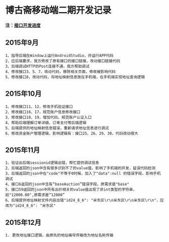 # 博古斋移动端二期开发记录

**注：[接口开发进度](接口开发进度.md)**   

## 2015年9月
```
1、指导后端在Window上运行AndroidStudio，并运行APP代码
2、应后端要求，我方修改了原有接口的接口链接，改动接口链接代码
3、后端调试HTTP的Post连接不通，我方帮助调试
4、修改接口3、5、7，改动代码，移除相关页面，修改被影响代码
5、修改接口8，改动代码，将地址映射信息放在手机端，在手机端实现地址查询逻辑
```

## 2015年10月
```
1、修改接口11、12，修改手机验证接口
2、修改接口16、17，规范账户信息修改接口
3、修改接口18、19，增加代码，规范账户认证入口
4、帮助后端理解订单详细、订单支付等后端逻辑
5、后端提供的地址映射信息错误，重新请求地址信息进行调试
6、修改资金账户管理逻辑，影响逻辑有：接口25、26、29、30，代码改动很大
```

## 2015年11月
```
1、验证出后端sessionid逻辑出错，帮忙提供调试信息
2、后端返回的json中含有很多识别不了的value值，影响了手机端的开发，延误代码检测
3、后端返回的json中在"code"不等于0时候，加入了"data":null 的错误字段，影响手机调试
4、接口6返回的json中含有“baseAuction”错误字段，原需求是"base"
5、接口59返回的json中所有出价相关的value值出现了非int类型的字符串，如"12000.00",原需求是“12000”
6、后端提供地址映射文件内容出错"id24_8_6": "米东区\r\n米东区\r\n米东区\r\n"，应改为"id24_8_6": "米东区"
```

## 2015年12月
```
1. 更改地址接口逻辑，由原先的地址编号传输改为地址名称传输
```
